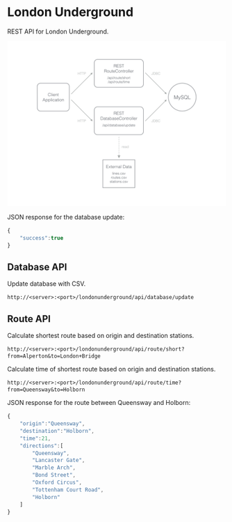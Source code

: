 # London Underground

REST API for London Underground.

![alt text](https://raw.githubusercontent.com/filipecorrea/codechallenge/master/service-architecture.png "Service Architecture")

JSON response for the database update:

```javascript
{
	"success":true
}
```

## Database API

Update database with CSV.

```
http://<server>:<port>/londonunderground/api/database/update
```

## Route API

Calculate shortest route based on origin and destination stations.

```
http://<server>:<port>/londonunderground/api/route/short?from=Alperton&to=London+Bridge
```

Calculate time of shortest route based on origin and destination stations.

```
http://<server>:<port>/londonunderground/api/route/time?from=Queensway&to=Holborn
```

JSON response for the route between Queensway and Holborn:

```javascript
{
	"origin":"Queensway",
	"destination":"Holborn",
	"time":21,
	"directions":[
		"Queensway",
		"Lancaster Gate",
		"Marble Arch",
		"Bond Street",
		"Oxford Circus",
		"Tottenham Court Road",
		"Holborn"
	]
}
```